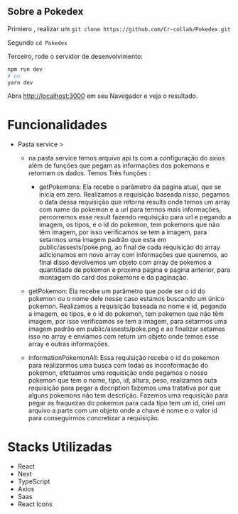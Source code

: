 ## Sobre a Pokedex

Primiero , realizar um `git clone https://github.com/Cr-collab/Pokedex.git`

Segundo `cd Pokedex `

Terceiro, rode o servidor de desenvolvimento:

```bash
npm run dev
# ou
yarn dev
```

Abra [http://localhost:3000](http://localhost:3000) em seu Navegador e veja o resultado.

# Funcionalidades

- Pasta service >

  - na pasta service temos arquivo api.ts com a configuração do axios
    além de funções que pegam as informações dos pokemons e retornam os dados.
    Temos Três funções :
    - getPokemons:
      Ela recebe o parâmetro da página atual, que se inicia em zero.
      Realizamos a requisição baseada nisso,
      pegamos o data dessa requisição
      que retorna results onde temos um array
      com name do pokemon e a url para termos
      mais informações, percorremos esse result
      fazendo requisição para url e pegando a imagem, os tipos, e o id do pokemon, tem pokemons que não têm imagem,
      por isso verificamos se tem a imagem,
      para setarmos uma imagem padrão que esta em public/assests/poke.png, ao final de cada requisição do array adicionamos em novo array com informações que queremos,
      ao final disso devolvemos um objeto com array de pokemos a quantidade de pokemon e proxima pagina e pagina anterior, para montagem do card dos pokemons e da paginação.
      
  - getPokemon:
    Ela recebe um parâmetro que pode ser o id do pokemon ou o nome dele nesse caso estamos buscando um único pokemon.
    Realizamos a requisição baseada no nome e id,
    pegando a imagem, os tipos, e o id do pokemon, tem pokemon que não têm imagem,
    por isso verificamos se tem a imagem,
    para setarmos uma imagem padrão em public/assests/poke.png e ao finalizar setamos isso no array e enviamos com return um objeto onde temos esse array e outras informações.

  - informationPokemonAll:
    Essa requisição recebe o id do pokemon para realizarmos uma busca com todas as inconformação do pokemon, efetuamos uma requisição onde pegamos o nosso pokemon
    que tem o nome, tipo, id, altura, peso, realizamos outa requisição para pegar a decription fazemos uma tratativa por que alguns pokemons não tem descrição.
    Fazemos uma requisição para pegar as fraquezas do pokemon para cada tipo tem um id, criei um arquivo a parte com um
    objeto onde a chave é nome e o valor id
    para conseguirmos concretizar a requisição.

# Stacks Utilizadas

- React
- Next
- TypeScript
- Axios
- Saas
- React Icons

